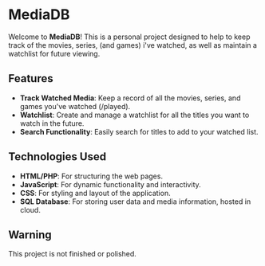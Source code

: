 # MediaDB

Welcome to **MediaDB**! This is a personal project designed to help to keep track of the movies, series, (and games) i've watched, as well as maintain a watchlist for future viewing.

## Features

- **Track Watched Media**: Keep a record of all the movies, series, and games you've watched (/played).
- **Watchlist**: Create and manage a watchlist for all the titles you want to watch in the future.
- **Search Functionality**: Easily search for titles to add to your watched list.

## Technologies Used

- **HTML/PHP**: For structuring the web pages.
- **JavaScript**: For dynamic functionality and interactivity.
- **CSS**: For styling and layout of the application.
- **SQL Database**: For storing user data and media information, hosted in cloud.

## Warning

This project is not finished or polished.
